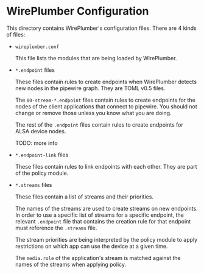 WirePlumber Configuration
===

This directory contains WirePlumber's configuration files.
There are 4 kinds of files:

* `wireplumber.conf`

  This file lists the modules that are being loaded by WirePlumber.

* `*.endpoint` files

  These files contain rules to create endpoints when WirePlumber detects
  new nodes in the pipewire graph. They are TOML v0.5 files.

  The `00-stream-*.endpoint` files contain rules to create endpoints for the
  nodes of the client applications that connect to pipewire. You should not
  change or remove those unless you know what you are doing.

  The rest of the `.endpoint` files contain rules to create endpoints for
  ALSA device nodes.

  TODO: more info

* `*.endpoint-link` files

  These files contain rules to link endpoints with each other. They are part
  of the policy module.

* `*.streams` files

  These files contain a list of streams and their priorities.

  The names of the streams are used to create streams on new endpoints.
  In order to use a specific list of streams for a specific endpoint,
  the relevant `.endpoint` file that contains the creation rule for that
  endpoint must reference the `.streams` file.

  The stream priorities are being interpreted by the policy module to apply
  restrictions on which app can use the device at a given time.

  The `media.role` of the application's stream is matched against the names
  of the streams when applying policy.
